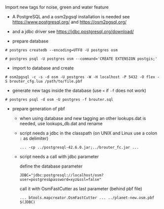Import new tags for noise, green and water feature


- A PostgreSQL and a osm2pgsql installation is needed
  see https://www.postgresql.org/
  and https://osm2pgsql.org/

- and a jdbc driver
  see https://jdbc.postgresql.org/download/


- prepare database

```
# postgres createdb --encoding=UTF8 -U postgres osm

# postgres psql -U postgres osm --command='CREATE EXTENSION postgis;'
```

- import to database and create

```
# osm2pgsql -c -s -d osm -U postgres -W -H localhost -P 5432 -O flex -S brouter_cfg.lua /path/to/file.pbf
```


- generate new tags inside the database (use `<` if `-f` does not work)

```
# postgres psql -d osm -U postgres -f brouter.sql
```

- prepare generation of pbf

  - when using database and new tagging an other lookups.dat is needed, use lookups_db.dat and rename

  - script needs a jdbc in the classpath (on UNIX and Linux use a colon `:` as delimiter) 

    `... -cp ../postgresql-42.6.0.jar;../brouter_fc.jar ...`

  - script needs a call with jdbc parameter

    define the database parameter

    `JDBC="jdbc:postgresql://localhost/osm?user=postgres&password=xyz&ssl=false"`

    call it with OsmFastCutter as last parameter (behind pbf file)

    `... btools.mapcreator.OsmFastCutter ... ../planet-new.osm.pbf $(JDBC)`


